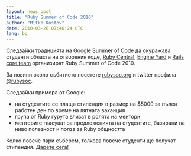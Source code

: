 ```yaml
---
layout: news_post
title: "Ruby Summer of Code 2010"
author: "Mitko Kostov"
date: 2010-03-26 07:46:24 UTC
lang: bg
---
```


Следвайки традицията на Google Summer of Code да окуражава студенти
областа на отворения коде, [Ruby Central][1], [Engine Yard][2] и [Rails
core team][3] организират Ruby Summer of Code 2010.

За новини около събитието посетете [rubysoc.org][4] и twitter профила
[@rubysoc][5].

Следвайки примера от Google:

* на студентите се плаща стипендия в размер на $5000 за пълен работен
  ден по време на лятната ваканция
* група от Ruby гурута влизат в ролята на ментори
* менторите гласуват за предложенията на студентите, базирани на ниво
  полезност и полза за Ruby общността

Колко повече пари съберем, толкова повече студенти ще получат стипендия.
[Дарете сега!][4]



[1]: http://rubycentral.org/
[2]: http://www.engineyard.com/blog/2010/ruby-summer-of-code-is-here/
[3]: http://weblog.rubyonrails.org/2010/3/24/ruby-summer-of-code
[4]: http://rubysoc.org/
[5]: http://twitter.com/rubysoc
